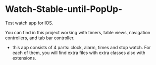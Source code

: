 # Watch-Stable-until-PopUp-
Test watch app for IOS.


You can find in this project working with timers, table views, navigation controllers, and tab bar controller.
- this app consists of 4 parts: clock, alarm, times and stop watch. For each of them, you will find extra files with extra classes also with extensions.
